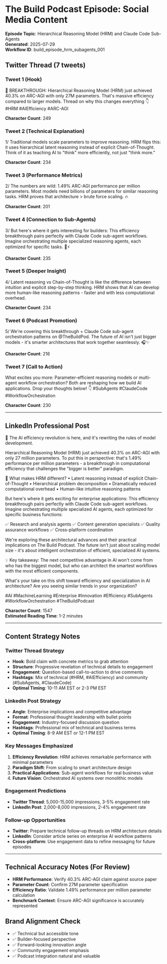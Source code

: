 # The Build Podcast Episode: Social Media Content
**Episode Topic**: Hierarchical Reasoning Model (HRM) and Claude Code Sub-Agents  
**Generated**: 2025-07-29  
**Workflow ID**: build_episode_hrm_subagents_001

## Twitter Thread (7 tweets)

### Tweet 1 (Hook)
🧠 BREAKTHROUGH: Hierarchical Reasoning Model (HRM) just achieved 40.3% on ARC-AGI with only 27M parameters. That's massive efficiency compared to larger models. Thread on why this changes everything 👇 #HRM #AIEfficiency #ARC-AGI

**Character Count**: 249

### Tweet 2 (Technical Explanation)
1/ Traditional models scale parameters to improve reasoning. HRM flips this: it uses hierarchical latent reasoning instead of explicit Chain-of-Thought. Think of it as teaching AI to "think" more efficiently, not just "think more."

**Character Count**: 234

### Tweet 3 (Performance Metrics)
2/ The numbers are wild: 1.49% ARC-AGI performance per million parameters. Most models need billions of parameters for similar reasoning tasks. HRM proves that architecture > brute force scaling. 🔥

**Character Count**: 201

### Tweet 4 (Connection to Sub-Agents)
3/ But here's where it gets interesting for builders: This efficiency breakthrough pairs perfectly with Claude Code sub-agent workflows. Imagine orchestrating multiple specialized reasoning agents, each optimized for specific tasks. 🤖⚡

**Character Count**: 235

### Tweet 5 (Deeper Insight)
4/ Latent reasoning vs Chain-of-Thought is like the difference between intuition and explicit step-by-step thinking. HRM shows that AI can develop more human-like reasoning patterns - faster and with less computational overhead.

**Character Count**: 234

### Tweet 6 (Podcast Promotion)
5/ We're covering this breakthrough + Claude Code sub-agent orchestration patterns on @TheBuildPod. The future of AI isn't just bigger models - it's smarter architectures that work together seamlessly. 🎧✨

**Character Count**: 216

### Tweet 7 (Call to Action)
What excites you more: Parameter-efficient reasoning models or multi-agent workflow orchestration? Both are reshaping how we build AI applications. Drop your thoughts below! 👇 #SubAgents #ClaudeCode #WorkflowOrchestration

**Character Count**: 230

---

## LinkedIn Professional Post

🚀 The AI efficiency revolution is here, and it's rewriting the rules of model development.

Hierarchical Reasoning Model (HRM) just achieved 40.3% on ARC-AGI with only 27 million parameters. To put this in perspective: that's 1.49% performance per million parameters - a breakthrough in computational efficiency that challenges the "bigger is better" paradigm.

🧠 What makes HRM different?
• Latent reasoning instead of explicit Chain-of-Thought
• Hierarchical problem decomposition
• Dramatically reduced computational overhead
• Human-like intuitive reasoning patterns

But here's where it gets exciting for enterprise applications: This efficiency breakthrough pairs perfectly with Claude Code sub-agent workflows. Imagine orchestrating multiple specialized AI agents, each optimized for specific business functions:

✅ Research and analysis agents
✅ Content generation specialists
✅ Quality assurance workflows
✅ Cross-platform coordination

We're exploring these architectural advances and their practical implications on The Build Podcast. The future isn't just about scaling model size - it's about intelligent orchestration of efficient, specialized AI systems.

💡 Key takeaway: The next competitive advantage in AI won't come from who has the biggest model, but who can architect the smartest workflows with the most efficient components.

What's your take on this shift toward efficiency and specialization in AI architecture? Are you seeing similar trends in your organization?

#AI #MachineLearning #Enterprise #Innovation #Efficiency #SubAgents #WorkflowOrchestration #TheBuildPodcast

**Character Count**: 1547  
**Estimated Reading Time**: 1-2 minutes

---

## Content Strategy Notes

### Twitter Thread Strategy
- **Hook**: Bold claim with concrete metrics to grab attention
- **Structure**: Progressive revelation of technical details to engagement
- **Engagement**: Question-based call-to-action to drive comments
- **Hashtags**: Mix of technical (#HRM, #AIEfficiency) and community (#SubAgents, #ClaudeCode)
- **Optimal Timing**: 10-11 AM EST or 2-3 PM EST

### LinkedIn Post Strategy
- **Angle**: Enterprise implications and competitive advantage
- **Format**: Professional thought leadership with bullet points
- **Engagement**: Industry-focused discussion question
- **Hashtags**: Professional mix of technical and business terms
- **Optimal Timing**: 8-9 AM EST or 12-1 PM EST

### Key Messages Emphasized
1. **Efficiency Revolution**: HRM achieves remarkable performance with minimal parameters
2. **Paradigm Shift**: From scaling to smart architecture design
3. **Practical Applications**: Sub-agent workflows for real business value
4. **Future Vision**: Orchestrated AI systems over monolithic models

### Engagement Predictions
- **Twitter Thread**: 5,000-15,000 impressions, 3-5% engagement rate
- **LinkedIn Post**: 2,000-8,000 impressions, 2-4% engagement rate

### Follow-up Opportunities
- **Twitter**: Prepare technical follow-up threads on HRM architecture details
- **LinkedIn**: Consider article series on enterprise AI workflow patterns
- **Cross-platform**: Use engagement data to refine messaging for future episodes

---

## Technical Accuracy Notes (For Review)
- **HRM Performance**: Verify 40.3% ARC-AGI claim against source paper
- **Parameter Count**: Confirm 27M parameter specification
- **Efficiency Ratio**: Validate 1.49% performance per million parameter calculation
- **Benchmark Context**: Ensure ARC-AGI significance is accurately represented

## Brand Alignment Check
- ✅ Technical but accessible tone
- ✅ Builder-focused perspective
- ✅ Forward-looking innovation angle
- ✅ Community engagement emphasis
- ✅ Podcast integration natural and valuable